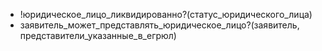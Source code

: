 - !юридическое_лицо_ликвидированно?(статус_юридического_лица)
- заявитель_может_представлять_юридическое_лицо?(заявитель, представители_указанные_в_егрюл)